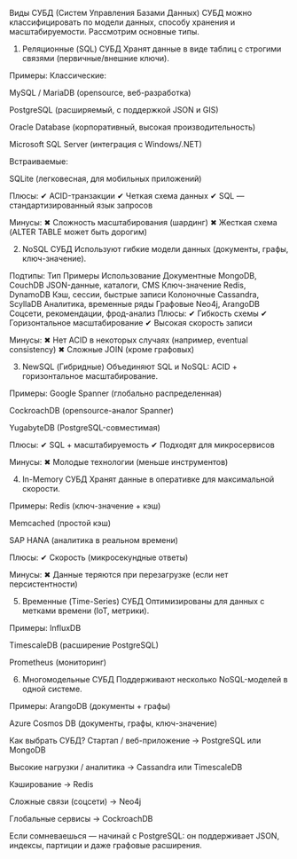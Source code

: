 Виды СУБД (Систем Управления Базами Данных)
СУБД можно классифицировать по модели данных, способу хранения и масштабируемости. Рассмотрим основные типы.

1. Реляционные (SQL) СУБД
Хранят данные в виде таблиц с строгими связями (первичные/внешние ключи).

Примеры:
Классические:

MySQL / MariaDB (opensource, веб-разработка)

PostgreSQL (расширяемый, с поддержкой JSON и GIS)

Oracle Database (корпоративный, высокая производительность)

Microsoft SQL Server (интеграция с Windows/.NET)

Встраиваемые:

SQLite (легковесная, для мобильных приложений)

Плюсы:
✔ ACID-транзакции
✔ Четкая схема данных
✔ SQL — стандартизированный язык запросов

Минусы:
✖ Сложность масштабирования (шардинг)
✖ Жесткая схема (ALTER TABLE может быть дорогим)

2. NoSQL СУБД
Используют гибкие модели данных (документы, графы, ключ-значение).

Подтипы:
Тип	Примеры	Использование
Документные	MongoDB, CouchDB	JSON-данные, каталоги, CMS
Ключ-значение	Redis, DynamoDB	Кэш, сессии, быстрые записи
Колоночные	Cassandra, ScyllaDB	Аналитика, временные ряды
Графовые	Neo4j, ArangoDB	Соцсети, рекомендации, фрод-анализ
Плюсы:
✔ Гибкость схемы
✔ Горизонтальное масштабирование
✔ Высокая скорость записи

Минусы:
✖ Нет ACID в некоторых случаях (например, eventual consistency)
✖ Сложные JOIN (кроме графовых)

3. NewSQL (Гибридные)
Объединяют SQL и NoSQL: ACID + горизонтальное масштабирование.

Примеры:
Google Spanner (глобально распределенная)

CockroachDB (opensource-аналог Spanner)

YugabyteDB (PostgreSQL-совместимая)

Плюсы:
✔ SQL + масштабируемость
✔ Подходят для микросервисов

Минусы:
✖ Молодые технологии (меньше инструментов)

4. In-Memory СУБД
Хранят данные в оперативке для максимальной скорости.

Примеры:
Redis (ключ-значение + кэш)

Memcached (простой кэш)

SAP HANA (аналитика в реальном времени)

Плюсы:
✔ Скорость (микросекундные ответы)

Минусы:
✖ Данные теряются при перезагрузке (если нет персистентности)

5. Временные (Time-Series) СУБД
Оптимизированы для данных с метками времени (IoT, метрики).

Примеры:
InfluxDB

TimescaleDB (расширение PostgreSQL)

Prometheus (мониторинг)

6. Многомодельные СУБД
Поддерживают несколько NoSQL-моделей в одной системе.

Примеры:
ArangoDB (документы + графы)

Azure Cosmos DB (документы, графы, ключ-значение)

Как выбрать СУБД?
Стартап / веб-приложение → PostgreSQL или MongoDB

Высокие нагрузки / аналитика → Cassandra или TimescaleDB

Кэширование → Redis

Сложные связи (соцсети) → Neo4j

Глобальные сервисы → CockroachDB

Если сомневаешься — начинай с PostgreSQL: он поддерживает JSON, индексы, партиции и даже графовые расширения.
